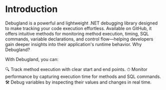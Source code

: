 # Introduction
Debugland is a powerful and lightweight .NET debugging library designed to make tracking your code execution effortless. Available on GitHub, it offers intuitive methods for monitoring method execution, timing, SQL commands, variable declarations, and control flow—helping developers gain deeper insights into their application's runtime behavior. Why Debugland?

With Debugland, you can:

🔍 Track method execution with clear start and end points.
⏱ Monitor performance by capturing execution time for methods and SQL commands.
🛠 Debug variables by inspecting their values and changes in real time.

